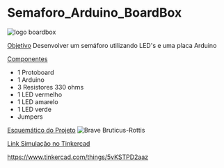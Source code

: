 # Semaforo_Arduino_BoardBox
![logo boardbox](https://user-images.githubusercontent.com/111764399/185990261-d14d6eca-a8fe-4346-8ab9-268dcb519b43.png)

[Objetivo](#descrição-do-projeto)
Desenvolver um semáforo utilizando LED's e uma placa Arduino

[Componentes](#descrição-do-projeto)
- 1 Protoboard
- 1 Arduino 
- 3 Resistores 330 ohms
- 1 LED vermelho
- 1 LED amarelo
- 1 LED verde
- Jumpers

[Esquemático do Projeto](#descrição-do-projeto)
![Brave Bruticus-Rottis](https://user-images.githubusercontent.com/111764399/185994301-028f2932-bf33-46be-b77e-8a8e4b8471bd.png)


[Link Simulação no Tinkercad](#descrição-do-projeto)

https://www.tinkercad.com/things/5vKSTPD2aaz
